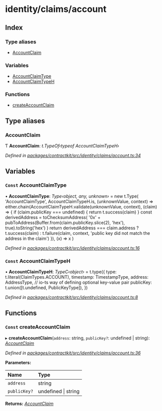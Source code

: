 # identity/claims/account

## Index

### Type aliases

* [AccountClaim](_identity_claims_account_.md#accountclaim)

### Variables

* [AccountClaimType](_identity_claims_account_.md#const-accountclaimtype)
* [AccountClaimTypeH](_identity_claims_account_.md#const-accountclaimtypeh)

### Functions

* [createAccountClaim](_identity_claims_account_.md#const-createaccountclaim)

## Type aliases

### AccountClaim

Ƭ **AccountClaim**: _t.TypeOf‹typeof AccountClaimTypeH›_

_Defined in_ [_packages/contractkit/src/identity/claims/account.ts:34_](https://github.com/celo-org/celo-monorepo/blob/master/packages/contractkit/src/identity/claims/account.ts#L34)

## Variables

### `Const` AccountClaimType

• **AccountClaimType**: _Type‹object, any, unknown›_ = new t.Type\( 'AccountClaimType', AccountClaimTypeH.is, \(unknownValue, context\) =&gt; either.chain\(AccountClaimTypeH.validate\(unknownValue, context\), \(claim\) =&gt; { if \(claim.publicKey === undefined\) { return t.success\(claim\) } const derivedAddress = toChecksumAddress\( '0x' + pubToAddress\(Buffer.from\(claim.publicKey.slice\(2\), 'hex'\), true\).toString\('hex'\) \) return derivedAddress === claim.address ? t.success\(claim\) : t.failure\(claim, context, 'public key did not match the address in the claim'\) }\), \(x\) =&gt; x \)

_Defined in_ [_packages/contractkit/src/identity/claims/account.ts:16_](https://github.com/celo-org/celo-monorepo/blob/master/packages/contractkit/src/identity/claims/account.ts#L16)

### `Const` AccountClaimTypeH

• **AccountClaimTypeH**: _TypeC‹object›_ = t.type\({ type: t.literal\(ClaimTypes.ACCOUNT\), timestamp: TimestampType, address: AddressType, // io-ts way of defining optional key-value pair publicKey: t.union\(\[t.undefined, PublicKeyType\]\), }\)

_Defined in_ [_packages/contractkit/src/identity/claims/account.ts:8_](https://github.com/celo-org/celo-monorepo/blob/master/packages/contractkit/src/identity/claims/account.ts#L8)

## Functions

### `Const` createAccountClaim

▸ **createAccountClaim**\(`address`: string, `publicKey?`: undefined \| string\): [_AccountClaim_](_identity_claims_account_.md#accountclaim)

_Defined in_ [_packages/contractkit/src/identity/claims/account.ts:36_](https://github.com/celo-org/celo-monorepo/blob/master/packages/contractkit/src/identity/claims/account.ts#L36)

**Parameters:**

| Name | Type |
| :--- | :--- |
| `address` | string |
| `publicKey?` | undefined \| string |

**Returns:** [_AccountClaim_](_identity_claims_account_.md#accountclaim)

